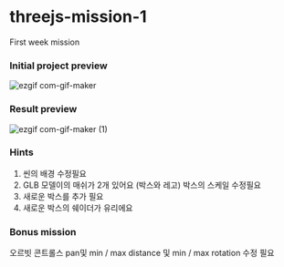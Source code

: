 # threejs-mission-1
First week mission

### Initial project preview

![ezgif com-gif-maker](https://user-images.githubusercontent.com/12063033/164186395-278a301c-2ffb-4a8f-be14-70139c9753e1.gif)

### Result preview
![ezgif com-gif-maker (1)](https://user-images.githubusercontent.com/12063033/164186619-0b819e71-50bf-411b-b97e-35b27a03c581.gif)

### Hints

1. 씬의 배경 수정필요
2. GLB 모델이의 매쉬가 2개 있어요 (박스와 레고) 박스의 스케일 수정필요
3. 새로운 박스를 추가 필요
4. 새로운 박스의 쉐이더가 유리에요 

### Bonus mission

오르빗 콘트롤스 pan및 min / max distance 및 min / max rotation 수정 필요
